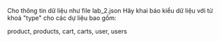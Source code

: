 Cho thông tin dữ liệu như file lab_2.json Hãy khai báo kiểu dữ liệu với từ khoá "type" cho các dự liệu bao gồm:

product, products, cart, carts, user, users
